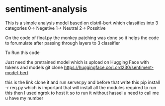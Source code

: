 ﻿# sentiment-analysis

This is a simple analysis model based on distril-bert which classifies into 3 categories 0-> Negetive 1-> Neutral 2-> Possitive

On the code of final.py the monkey patching was done so it helps the code to forumulate after passing through layers to 3 classifier 

To Run this code 

Just need the pretrained model which is upload on Hugging Face with tokens and models 
git clone https://huggingface.co/Lord230/sentiment-model-bert

this is the link clone it and run
server.py 
and before that write this
pip install -r req.py which is important that will install all the modules required to run this then I used ngrok to host it so to run it without hassel u need to call me u have my number 
